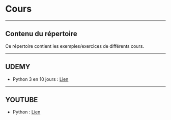 # Cours

---

## Contenu du répertoire

Ce répertoire contient les exemples/exercices de différents cours.

---
## UDEMY
- Python 3 en 10 jours : [Lien](https://www.udemy.com/maitrisez-python-en-10-jours/learn/v4/content)
---
## YOUTUBE
- Python : [Lien](https://www.youtube.com/playlist?list=PLrSOXFDHBtfHg8fWBd7sKPxEmahwyVBkC)